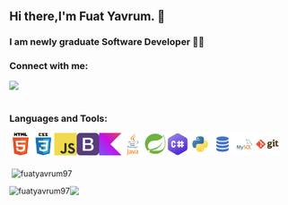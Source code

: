 ## Hi there,I'm Fuat Yavrum. :slightly_smiling_face:

### I am newly graduate Software Developer :man_technologist:

### Connect with me:
[<img width="22" src="https://unpkg.com/simple-icons@v6/icons/linkedin.svg" align="left" />][linkedin]

<br/>
<br/>

### Languages and Tools:

<img align="left" src="https://raw.githubusercontent.com/github/explore/80688e429a7d4ef2fca1e82350fe8e3517d3494d/topics/html/html.png" width="40" height="40"/>

<img align="left" src="https://raw.githubusercontent.com/github/explore/80688e429a7d4ef2fca1e82350fe8e3517d3494d/topics/css/css.png" width="40" height="40"/>

<img align="left" src="https://raw.githubusercontent.com/github/explore/80688e429a7d4ef2fca1e82350fe8e3517d3494d/topics/javascript/javascript.png" width="40" height="40"/>

<img align="left" src="https://raw.githubusercontent.com/github/explore/80688e429a7d4ef2fca1e82350fe8e3517d3494d/topics/bootstrap/bootstrap.png" width="40" height="40"/>

<img align="left" src="https://raw.githubusercontent.com/github/explore/4479d2a2c854198cb00160f8593519c14dc3b905/topics/kotlin/kotlin.png" width="40" height="40">

<img align="left" src="https://raw.githubusercontent.com/github/explore/5b3600551e122a3277c2c5368af2ad5725ffa9a1/topics/java/java.png" width="40" height="40"/>

<img align="left" src="https://raw.githubusercontent.com/github/explore/80688e429a7d4ef2fca1e82350fe8e3517d3494d/topics/spring-boot/spring-boot.png" width="40" height="40"/>

<img align="left" src="https://raw.githubusercontent.com/github/explore/80688e429a7d4ef2fca1e82350fe8e3517d3494d/topics/csharp/csharp.png" width="40" height="40"/>

<img align="left" src="https://raw.githubusercontent.com/github/explore/80688e429a7d4ef2fca1e82350fe8e3517d3494d/topics/python/python.png" width="40" height="40"/>

<img align="left" src="https://raw.githubusercontent.com/github/explore/80688e429a7d4ef2fca1e82350fe8e3517d3494d/topics/sql/sql.png" width="40" height="40"/>

<img align="left" src="https://raw.githubusercontent.com/github/explore/80688e429a7d4ef2fca1e82350fe8e3517d3494d/topics/mysql/mysql.png" width="40" height="40"/>

<img align="left" src="https://raw.githubusercontent.com/github/explore/80688e429a7d4ef2fca1e82350fe8e3517d3494d/topics/git/git.png" width="40" height="40"/>

<p>&nbsp</p>
<p>&nbsp</p>

<p>&nbsp;<img align="center" src="https://github-readme-stats.vercel.app/api?username=fuatyavrum97&show_icons=true&locale=en" alt="fuatyavrum97" /></p>

<p><img align="left" src="https://github-readme-stats.vercel.app/api/top-langs?username=fuatyavrum97&show_icons=true&locale=en&layout=compact" alt="fuatyavrum97" /></p>

[linkedin]:https://tr.linkedin.com/in/fuat-yavrum

![](https://komarev.com/ghpvc/?username=fuatyavrum97)
